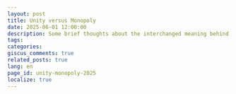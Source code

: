 ```yaml
---
layout: post
title: Unity versus Monopoly
date: 2025-06-01 12:00:00
description: Some brief thoughts about the interchanged meaning behind Unity/ Monopoly. Does Unity cause Monopoly, vice versa, or are they unrelated?
tags: 
categories: 
giscus_comments: true
related_posts: true
lang: en
page_id: unity-monopoly-2025
localize: true
---
```

